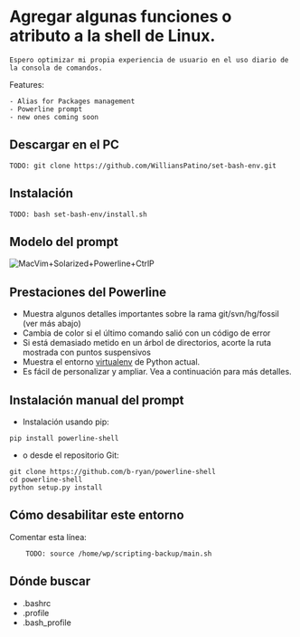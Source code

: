 # Agregar algunas funciones o atributo a la shell de Linux.

    Espero optimizar mi propia experiencia de usuario en el uso diario de la consola de comandos.

Features:

    - Alias for Packages management 
    - Powerline prompt
    - new ones coming soon
        

## Descargar en el PC

    TODO: git clone https://github.com/WilliansPatino/set-bash-env.git

##  Instalación

    TODO: bash set-bash-env/install.sh



## Modelo del prompt 


![MacVim+Solarized+Powerline+CtrlP](https://raw.github.com/b-ryan/powerline-shell/master/bash-powerline-screenshot.png)

## Prestaciones del Powerline 

- Muestra algunos detalles importantes sobre la rama git/svn/hg/fossil (ver más abajo)
- Cambia de color si el último comando salió con un código de error
- Si está demasiado metido en un árbol de directorios, acorte la ruta mostrada con puntos suspensivos
- Muestra el entorno [virtualenv](http://www.virtualenv.org/)  de Python actual. 
- Es fácil de personalizar y ampliar. Vea a continuación para más detalles.


## Instalación manual del prompt


- Instalación usando pip:

```
pip install powerline-shell
```

- o desde el repositorio Git:

```
git clone https://github.com/b-ryan/powerline-shell
cd powerline-shell
python setup.py install
```


## Cómo desabilitar este entorno

Comentar esta línea:

```
    TODO: source /home/wp/scripting-backup/main.sh

```

##  Dónde buscar 

- .bashrc
- .profile
- .bash_profile




